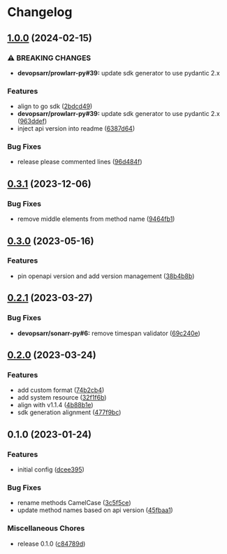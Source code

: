 # Changelog

## [1.0.0](https://github.com/devopsarr/lidarr-go/compare/v0.3.1...v1.0.0) (2024-02-15)


### ⚠ BREAKING CHANGES

* **devopsarr/prowlarr-py#39:** update sdk generator to use pydantic 2.x

### Features

* align to go sdk ([2bdcd49](https://github.com/devopsarr/lidarr-go/commit/2bdcd4974235239b5307f5878935b24f4e1419e4))
* **devopsarr/prowlarr-py#39:** update sdk generator to use pydantic 2.x ([963ddef](https://github.com/devopsarr/lidarr-go/commit/963ddefea974ca0f5ce87c25a4d8544cbe375287))
* inject api version into readme ([6387d64](https://github.com/devopsarr/lidarr-go/commit/6387d64b0903cbdf33a83c62053fa3bfb9e62213))


### Bug Fixes

* release please commented lines ([96d484f](https://github.com/devopsarr/lidarr-go/commit/96d484f0b4ff72b2684423a67af7c004dc91d6d2))

## [0.3.1](https://github.com/devopsarr/lidarr-go/compare/v0.3.0...v0.3.1) (2023-12-06)


### Bug Fixes

* remove middle elements from method name ([9464fb1](https://github.com/devopsarr/lidarr-go/commit/9464fb190aec0ef1d3f85fc489e6fc72a11d580a))

## [0.3.0](https://github.com/devopsarr/lidarr-go/compare/v0.2.1...v0.3.0) (2023-05-16)


### Features

* pin openapi version and add version management ([38b4b8b](https://github.com/devopsarr/lidarr-go/commit/38b4b8bdee7d7cb5f892c13962b7ce961a478403))

## [0.2.1](https://github.com/devopsarr/lidarr-go/compare/v0.2.0...v0.2.1) (2023-03-27)


### Bug Fixes

* **devopsarr/sonarr-py#6:** remove timespan validator ([69c240e](https://github.com/devopsarr/lidarr-go/commit/69c240e568cc5286ae21a3dcf36952a2e47ee8d2))

## [0.2.0](https://github.com/devopsarr/lidarr-go/compare/v0.1.0...v0.2.0) (2023-03-24)


### Features

* add custom format ([74b2cb4](https://github.com/devopsarr/lidarr-go/commit/74b2cb4e0bf82ca700fcf9a013beb94f508b5406))
* add system resource ([32f1f6b](https://github.com/devopsarr/lidarr-go/commit/32f1f6b18098cff3358c33eb3fd6a3a16aa0f22c))
* align with v1.1.4 ([4b88b1e](https://github.com/devopsarr/lidarr-go/commit/4b88b1e0e6538996e4a358b4d54ee7b240a41be0))
* sdk generation alignment ([477f9bc](https://github.com/devopsarr/lidarr-go/commit/477f9bc234dcd00206ff9b8152abad3302d218a4))

## 0.1.0 (2023-01-24)


### Features

* initial config ([dcee395](https://github.com/devopsarr/lidarr-go/commit/dcee39500a663b987121499b420e50bb10aae146))


### Bug Fixes

* rename methods CamelCase ([3c5f5ce](https://github.com/devopsarr/lidarr-go/commit/3c5f5ce6cf61c4f97038230d0db7bc497eff159f))
* update method names based on api version ([45fbaa1](https://github.com/devopsarr/lidarr-go/commit/45fbaa1ca41ca73d4e7cf73f7325c04e44028563))


### Miscellaneous Chores

* release 0.1.0 ([c84789d](https://github.com/devopsarr/lidarr-go/commit/c84789d6d4e9e3c2bac907958880e771f81387a3))

